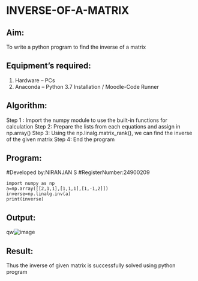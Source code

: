 # INVERSE-OF-A-MATRIX
## Aim:
To write a python program to find the inverse of a matrix
## Equipment’s required:
1. 	Hardware – PCs
2. 	Anaconda – Python 3.7 Installation / Moodle-Code Runner
## Algorithm:
Step 1 : Import the numpy module to use the built-in functions for calculation
Step 2: Prepare the lists from each equations and assign in np.array()
Step 3: Using the np.linalg.matrix_rank(), we can find the inverse of the given matrix
Step 4: End the program

## Program:

#Developed by:NIRANJAN S
#RegisterNumber:24900209
```
import numpy as np 
a=np.array([[2,1,1],[1,1,1],[1,-1,2]])
inverse=np.linalg.inv(a)
print(inverse)
```
## Output:
qw![image](https://github.com/user-attachments/assets/eab143bc-7c68-424a-a602-a3ffa607cc0d)

## Result:
Thus the inverse of given matrix is successfully solved using python program


